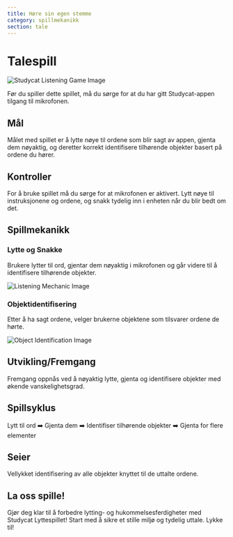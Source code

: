 ```yaml
---
title: Høre sin egen stemme
category: spillmekanikk
section: tale
---
```

# Talespill


![Studycat Listening Game Image](https://help.studycat.com/hc/article_attachments/34787998441881)


Før du spiller dette spillet, må du sørge for at du har gitt Studycat-appen tilgang til mikrofonen.


 


## Mål


Målet med spillet er å lytte nøye til ordene som blir sagt av appen, gjenta dem nøyaktig, og deretter korrekt identifisere tilhørende objekter basert på ordene du hører.


 


## Kontroller


For å bruke spillet må du sørge for at mikrofonen er aktivert. Lytt nøye til instruksjonene og ordene, og snakk tydelig inn i enheten når du blir bedt om det.


 


## Spillmekanikk


### Lytte og Snakke


Brukere lytter til ord, gjentar dem nøyaktig i mikrofonen og går videre til å identifisere tilhørende objekter.


![Listening Mechanic Image](https://help.studycat.com/hc/article_attachments/34787998444057)


 


### Objektidentifisering


Etter å ha sagt ordene, velger brukerne objektene som tilsvarer ordene de hørte.


 


![Object Identification Image](https://help.studycat.com/hc/article_attachments/34787998447001)


## Utvikling/Fremgang


Fremgang oppnås ved å nøyaktig lytte, gjenta og identifisere objekter med økende vanskelighetsgrad.


 


## Spillsyklus


Lytt til ord ➡️ Gjenta dem ➡️ Identifiser tilhørende objekter ➡️ Gjenta for flere elementer


 


## Seier


Vellykket identifisering av alle objekter knyttet til de uttalte ordene.


 


## La oss spille!


Gjør deg klar til å forbedre lytting- og hukommelsesferdigheter med Studycat Lyttespillet! Start med å sikre et stille miljø og tydelig uttale. Lykke til!